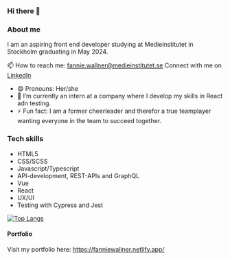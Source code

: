 ### Hi there 👋

### About me

I am an aspiring front end developer studying at Medieinstitutet in Stockholm graduating in May 2024. 

📫 How to reach me: fannie.wallner@medieinstitutet.se
Connect with me on [LinkedIn](https://www.linkedin.com/in/fannie-wallner-87635b239/) 
- 😄 Pronouns: Her/she
- 🌱 I’m currently an intern at a company where I develop my skills in React adn testing.
- ⚡ Fun fact: I am a former cheerleader and therefor a true teamplayer wanting everyone in the team to succeed together.

### Tech skills 

- HTML5
- CSS/SCSS
- Javascript/Typescript
- API-development, REST-APIs and GraphQL
- Vue
- React
- UX/UI
- Testing with Cypress and Jest

  


[![Top Langs](https://github-readme-stats.vercel.app/api/top-langs/?username=fanniewallner&hide_progress=true)](https://github.com/fanniewallner/github-readme-stats)


#### Portfolio
Visit my portfolio here:
https://fanniewallner.netlify.app/
